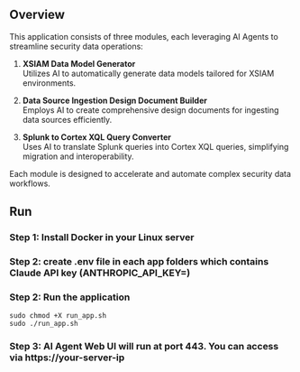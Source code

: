 ## Overview

This application consists of three modules, each leveraging AI Agents to streamline security data operations:

1. **XSIAM Data Model Generator**  
   Utilizes AI to automatically generate data models tailored for XSIAM environments.

2. **Data Source Ingestion Design Document Builder**  
   Employs AI to create comprehensive design documents for ingesting data sources efficiently.

3. **Splunk to Cortex XQL Query Converter**  
   Uses AI to translate Splunk queries into Cortex XQL queries, simplifying migration and interoperability.

Each module is designed to accelerate and automate complex security data workflows.

## Run
### Step 1: Install Docker in your Linux server
### Step 2: create .env file in each app folders which contains Claude API key (ANTHROPIC_API_KEY=<key>)
### Step 2: Run the application
```
sudo chmod +X run_app.sh
sudo ./run_app.sh
```
### Step 3: AI Agent Web UI will run at port 443. You can access via https://your-server-ip